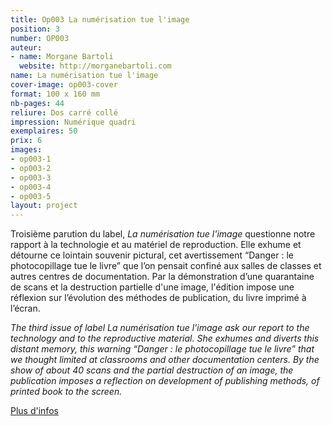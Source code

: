 ```yaml
---
title: Op003 La numérisation tue l'image
position: 3
number: OP003
auteur:
- name: Morgane Bartoli
  website: http://morganebartoli.com
name: La numérisation tue l'image
cover-image: op003-cover
format: 100 x 160 mm
nb-pages: 44
reliure: Dos carré collé
impression: Numérique quadri
exemplaires: 50
prix: 6
images:
- op003-1
- op003-2
- op003-3
- op003-4
- op003-5
layout: project
---
```


Troisième parution du label, *La numérisation tue l'image* questionne notre rapport à la technologie et au matériel de reproduction. Elle exhume et détourne ce lointain souvenir pictural, cet avertissement “Danger : le photocopillage tue le livre” que l’on pensait confiné aux salles de classes et autres centres de documentation. Par la démonstration d’une quarantaine de scans et la destruction partielle d'une image, l'édition impose une réflexion sur l’évolution des méthodes de publication, du livre imprimé à l’écran.

*The third issue of label La numérisation tue l'image ask our report to the technology and to the reproductive material. She exhumes and diverts this distant memory, this warning “Danger : le photocopillage tue le livre” that we thought limited at classrooms and other documentation centers. By the show of about 40 scans and the partial destruction of an image, the publication imposes a reflection on development of publishing methods, of printed book to the screen.*

[Plus d'infos](http://ppdo.fr/2017/05/14/objet-papier-trois.html)